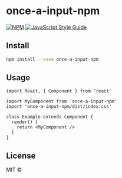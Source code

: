 # once-a-input-npm

> 

[![NPM](https://img.shields.io/npm/v/once-a-input-npm.svg)](https://www.npmjs.com/package/once-a-input-npm) [![JavaScript Style Guide](https://img.shields.io/badge/code_style-standard-brightgreen.svg)](https://standardjs.com)

## Install

```bash
npm install --save once-a-input-npm
```

## Usage

```tsx
import React, { Component } from 'react'

import MyComponent from 'once-a-input-npm'
import 'once-a-input-npm/dist/index.css'

class Example extends Component {
  render() {
    return <MyComponent />
  }
}
```

## License

MIT © [](https://github.com/)
